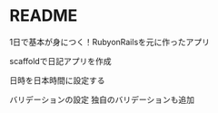 # README

1日で基本が身につく！RubyonRailsを元に作ったアプリ


scaffoldで日記アプリを作成


日時を日本時間に設定する

バリデーションの設定
独自のバリデーションも追加

